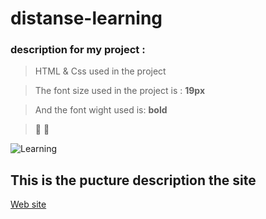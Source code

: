 # distanse-learning



### description for my project :

>  HTML & Css used in the project

>  The font size used in the project is : **19px**
  
>  And the font wight used is: **bold**

> :anger:	:100:	
 
 ![Learning](https://image.shutterstock.com/image-photo/elearning-education-internet-technology-webinar-260nw-1139995139.jpg)
 
  ## This is the pucture description the site
 
[Web site](https://hassanalghandourabuali.github.io/distanse-learning/)
